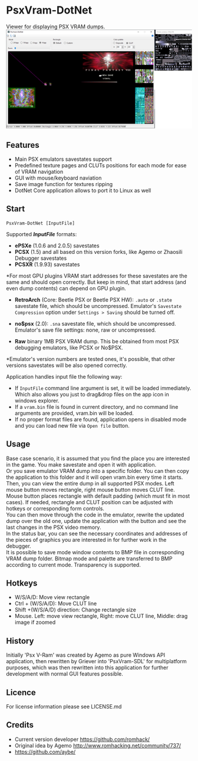PsxVram-DotNet
===========

Viewer for displaying PSX VRAM dumps.
![screenshot](PsxVram-DotNet.png)

Features
-----
- Main PSX emulators savestates support
- Predefined texture pages and CLUTs positions for each mode for ease of VRAM navigation
- GUI with mouse/keyboard naviation
- Save image function for textures ripping
- DotNet Core application allows to port it to Linux as well


Start
-----

```
PsxVram-DotNet [InputFile]
```

Supported ***InputFile*** formats:
- **ePSXe** (1.0.6 and 2.0.5) savestates
- **PCSX** (1.5) and all based on this version forks, like Agemo or Zhaosili Debugger savestates
- **PCSXR** (1.9.93) savestates  

*For most GPU plugins VRAM start addresses for these savestates are the same 
and should open correctly. But keep in mind, that start address (and even dump contents) can depend on GPU plugin.
- **RetroArch** (Core: Beetle PSX or Beetle PSX HW): `.auto` or `.state` savestate file, which should be uncompressed. Emulator's `Savestate Compression` option under `Settings > Saving` should be turned off.

- **no$psx** (2.0): `.sna` savestate file, which should be uncompressed. Emulator's save file settings: none, raw or uncompressed.
- **Raw** binary 1MB PSX VRAM dump. This be obtained from most PSX debugging emulators, like PCSX or No$PSX. 

*Emulator's version numbers are tested ones, it's possible, that other versions savestates will be also opened correctly.


Application handles input file the following way:

- If `InputFile` command line argument is set, it will be loaded immediately. Which also allows you just to drag&drop files on the app icon in windows explorer.
- If a `vram.bin` file is found in current directory, and no command line arguments are provided, vram.bin will be loaded.
- If no proper format files are found, application opens in disabled mode and you can load new file via `Open file` button.

Usage
-------
Base case scenario, it is assumed that you find the place you are interested in the game. You make savestate and open it with application.  
Or you save emulator VRAM dump into a specific folder. You can then copy the application to this folder and it will open vram.bin every time it starts.  
Then, you can view the entire dump in all supported PSX modes. Left mouse button moves rectangle, right mouse button moves CLUT line. Mouse button places rectangle with default padding (which must fit in most cases). If needed, rectangle and CLUT position can be adjusted with hotkeys or corresponding form controls.  
You can then move through the code in the emulator, rewrite the updated dump over the old one, update the application with the button and see the last changes in the PSX video memory.  
In the status bar, you can see the necessary coordinates and addresses of the pieces of graphics you are interested in for further work in the debugger.  
It is possible to save mode window contents to BMP file in corresponding VRAM dump folder. Bitmap mode and palette are transferred to BMP according to current mode. Transparency is supported.  

Hotkeys
-------
- W/S/A/D: Move view rectangle
- Ctrl + (W/S/A/D): Move CLUT line
- Shift +(W/S/A/D) direction: Change rectangle size
- Mouse. Left: move view rectangle, Right: move CLUT line, Middle: drag image if zoomed

History
--------
Initially 'Psx V-Ram' was created by Agemo as pure Windows API application, then rewritten by Griever into 'PsxVram-SDL' for multiplatform purposes, which was then rewritten into this application for further development with normal GUI features possible.

Licence
-------

For license information please see LICENSE.md

Credits
-------
- Current version developer https://github.com/romhack/
- Original idea by Agemo http://www.romhacking.net/community/737/
- https://github.com/aybe/
